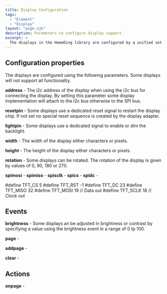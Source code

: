 ```yaml
---
title: Display Configuration
tags:
  - "Element"
  - "Display"
layout: "page.njk"
description: Parameters to configure display support.
excerpt: >
  The displays in the HomeDing library are configured by a unified set of parameters.
---
```


## Configuration properties

The displays are configured using the following parameters. Some displays will not support all functionality.

**address** - The i2c address of the display when using the i2c bus for connecting the display.
By setting this parameter some display implementation will attach to the i2c bus otherwise to the SPI bus.

**resetpin** - Some displays use a dedicated reset signal to restart the display chip. If not set no special reset sequence is created by the display adapter.

**lightpin** - Some displays use a dedicated signal to enable or dim the backlight.

**width** - The width of the display either characters or pixels.

**height** - The height of the display either characters or pixels.

**rotation** - Some displays can be rotated. The rotation of the display is given by values of 0, 90, 180 or 270.

**spimosi** -
**spimiso** -
**spisclk** -
**spics** -
**spidc** -

#define TFT_CS 5
#define TFT_RST -1
#define TFT_DC 23
#define TFT_MISO 32
#define TFT_MOSI 19 // Data out
#define TFT_SCLK 18 // Clock out


## Events

**brightness** - Some displays an be adjusted in brightness or contrast by specifying a value using the brightness event in a range of 0 tp 100.

**page** -

**addpage** -

**clear** -


## Actions

**onpage** -

